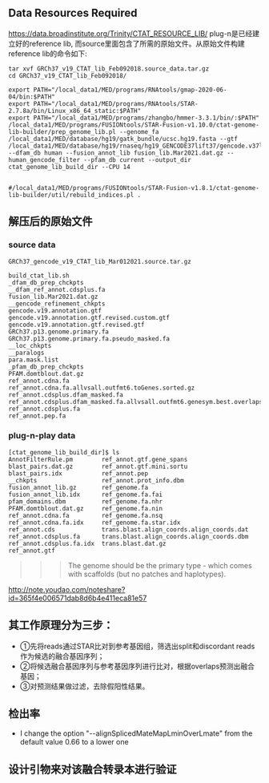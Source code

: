 

## Data Resources Required
https://data.broadinstitute.org/Trinity/CTAT_RESOURCE_LIB/
plug-n是已经建立好的reference lib, 而source里面包含了所需的原始文件。从原始文件构建reference lib的命令如下:

```
tar xvf GRCh37_v19_CTAT_lib_Feb092018.source_data.tar.gz
cd GRCh37_v19_CTAT_lib_Feb092018/

export PATH="/local_data1/MED/programs/RNAtools/gmap-2020-06-04/bin:$PATH"
export PATH="/local_data1/MED/programs/RNAtools/STAR-2.7.8a/bin/Linux_x86_64_static:$PATH"
export PATH="/local_data1/MED/programs/zhangbo/hmmer-3.3.1/bin/:$PATH"
/local_data1/MED/programs/FUSIONtools/STAR-Fusion-v1.10.0/ctat-genome-lib-builder/prep_genome_lib.pl --genome_fa /local_data1/MED/database/hg19/gatk_bundle/ucsc.hg19.fasta --gtf /local_data1/MED/database/hg19/rnaseq/hg19_GENCODE37lift37/gencode.v37lift37.annotation.gtf --dfam_db human --fusion_annot_lib fusion_lib.Mar2021.dat.gz --human_gencode_filter --pfam_db current --output_dir ctat_genome_lib_build_dir --CPU 14


#/local_data1/MED/programs/FUSIONtools/STAR-Fusion-v1.8.1/ctat-genome-lib-builder/util/rebuild_indices.pl .

```

## 解压后的原始文件


### source data
```
GRCh37_gencode_v19_CTAT_lib_Mar012021.source.tar.gz

build_ctat_lib.sh
_dfam_db_prep_chckpts
__dfam_ref_annot.cdsplus.fa
fusion_lib.Mar2021.dat.gz
__gencode_refinement_chkpts
gencode.v19.annotation.gtf
gencode.v19.annotation.gtf.revised.custom.gtf
gencode.v19.annotation.gtf.revised.gtf
GRCh37.p13.genome.primary.fa
GRCh37.p13.genome.primary.fa.pseudo_masked.fa
__loc_chkpts
__paralogs
para.mask.list
_pfam_db_prep_chckpts
PFAM.domtblout.dat.gz
ref_annot.cdna.fa
ref_annot.cdna.fa.allvsall.outfmt6.toGenes.sorted.gz
ref_annot.cdsplus.dfam_masked.fa
ref_annot.cdsplus.dfam_masked.fa.allvsall.outfmt6.genesym.best.overlaps_filt.gz
ref_annot.cdsplus.fa
ref_annot.pep.fa
```
### plug-n-play data
```
[ctat_genome_lib_build_dir]$ ls
AnnotFilterRule.pm        ref_annot.gtf.gene_spans
blast_pairs.dat.gz        ref_annot.gtf.mini.sortu
blast_pairs.idx           ref_annot.pep
__chkpts                  ref_annot.prot_info.dbm
fusion_annot_lib.gz       ref_genome.fa
fusion_annot_lib.idx      ref_genome.fa.fai
pfam_domains.dbm          ref_genome.fa.nhr
PFAM.domtblout.dat.gz     ref_genome.fa.nin
ref_annot.cdna.fa         ref_genome.fa.nsq
ref_annot.cdna.fa.idx     ref_genome.fa.star.idx
ref_annot.cds             trans.blast.align_coords.align_coords.dat
ref_annot.cdsplus.fa      trans.blast.align_coords.align_coords.dbm
ref_annot.cdsplus.fa.idx  trans.blast.dat.gz
ref_annot.gtf
```

>>> The genome should be the primary type - which comes with scaffolds (but no patches and haplotypes).

http://note.youdao.com/noteshare?id=365f4e006571dab8d6b4e411eca81e57
## 其工作原理分为三步：

+ ①先将reads通过STAR比对到参考基因组，筛选出split和discordant reads作为候选的融合基因序列；
+ ②将候选融合基因序列与参考基因序列进行比对，根据overlaps预测出融合基因；
+ ③对预测结果做过滤，去除假阳性结果。

## 检出率

+ I change the option "--alignSplicedMateMapLminOverLmate" from the default value 0.66 to a lower one

## 设计引物来对该融合转录本进行验证